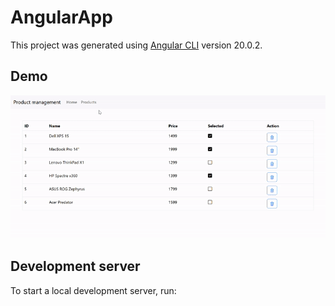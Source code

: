 # AngularApp

This project was generated using [Angular CLI](https://github.com/angular/angular-cli) version 20.0.2.

## Demo

![Application Demo](public/readme.gif)

## Development server

To start a local development server, run:
